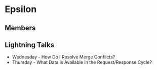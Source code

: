 # Epsilon

## Members

## Lightning Talks
* Wednesday - How Do I Resolve Merge Conflicts?
* Thursday - What Data is Available in the Request/Response Cycle?

